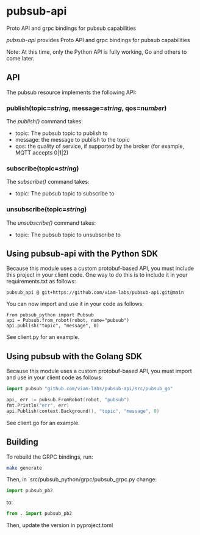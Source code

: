 # pubsub-api

Proto API and grpc bindings for pubsub capabilities

*pubsub-api* provides Proto API and grpc bindings for pubsub capabilities

Note: At this time, only the Python API is fully working, Go and others to come later.

## API

The pubsub resource implements the following API:

### publish(topic=*string*, message=*string*, qos=*number*)

The *publish()* command takes:

* topic: The pubsub topic to publish to
* message: the message to publish to the topic
* qos: the quality of service, if supported by the broker (for example, MQTT accepts 0|1|2)

### subscribe(topic=*string*)

The *subscribe()* command takes:

* topic: The pubsub topic to subscribe to

### unsubscribe(topic=*string*)

The *unsubscribe()* command takes:

* topic: The pubsub topic to unsubscribe to

## Using pubsub-api with the Python SDK

Because this module uses a custom protobuf-based API, you must include this project in your client code.  One way to do this is to include it in your requirements.txt as follows:

```
pubsub_api @ git+https://github.com/viam-labs/pubsub-api.git@main
```

You can now import and use it in your code as follows:

```
from pubsub_python import Pubsub
api = Pubsub.from_robot(robot, name="pubsub")
api.publish("topic", "message", 0)
```

See client.py for an example.

## Using pubsub with the Golang SDK

Because this module uses a custom protobuf-based API, you must import and use in your client code as follows:

``` go
import pubsub "github.com/viam-labs/pubsub-api/src/pubsub_go"

api, err := pubsub.FromRobot(robot, "pubsub")
fmt.Println("err", err)
api.Publish(context.Background(), "topic", "message", 0)
```

See client.go for an example.

## Building

To rebuild the GRPC bindings, run:

``` bash
make generate
```

Then, in `src/pubsub_python/grpc/pubsub_grpc.py change:

``` python
import pubsub_pb2
```

to:

``` python
from . import pubsub_pb2
```

Then, update the version in pyproject.toml
